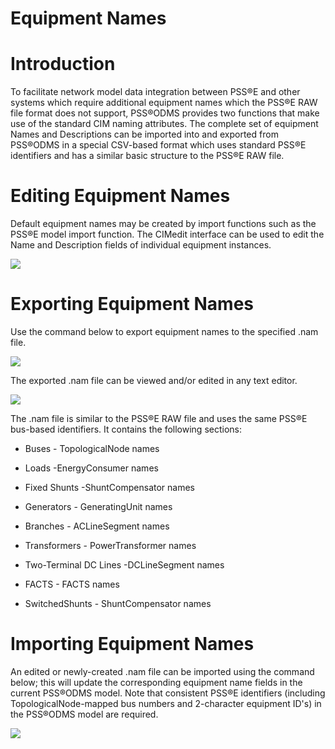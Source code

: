 # Equipment Names

# Introduction

To facilitate network model data integration between PSS®E and other
systems which require additional equipment names which the PSS®E RAW
file format does not support, PSS®ODMS provides two functions that make
use of the standard CIM naming attributes. The complete set of equipment
Names and Descriptions can be imported into and exported from PSS®ODMS
in a special CSV-based format which uses standard PSS®E identifiers and
has a similar basic structure to the PSS®E RAW file.

# Editing Equipment Names

Default equipment names may be created by import functions such as the
PSS®E model import function. The CIMedit interface can be used to edit
the Name and Description fields of individual equipment instances.

![](/images/PSSODMS_UserManual_2014-10-17114243_img_193.png)

# Exporting Equipment Names

Use the command below to export equipment names to the specified .nam
file.

![](/images/PSSODMS_UserManual_2014-10-17114243_img_194.png)

The exported .nam file can be viewed and/or edited in any text editor.

![](/images/PSSODMS_UserManual_2014-10-17114243_img_195.png)

The .nam file is similar to the PSS®E RAW file and uses the same PSS®E
bus-based identifiers. It contains the following sections:

-   Buses - TopologicalNode names

-   Loads -EnergyConsumer names

-   Fixed Shunts -ShuntCompensator names

-   Generators - GeneratingUnit names

-   Branches - ACLineSegment names

-   Transformers - PowerTransformer names

-   Two-Terminal DC Lines -DCLineSegment names

-   FACTS - FACTS names

-   SwitchedShunts - ShuntCompensator names

# Importing Equipment Names

An edited or newly-created .nam file can be imported using the command
below; this will update the corresponding equipment name fields in the
current PSS®ODMS model. Note that consistent PSS®E identifiers
(including TopologicalNode-mapped bus numbers and 2-character equipment
ID's) in the PSS®ODMS model are required.

![](/images/PSSODMS_UserManual_2014-10-17114243_img_196.png)
